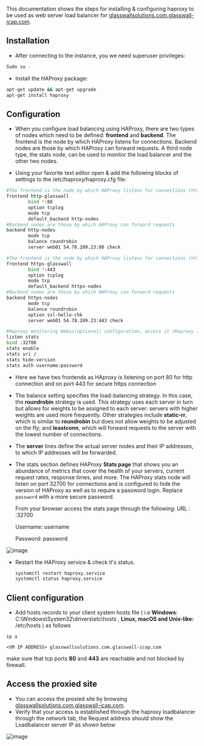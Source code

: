 This documentation shows the steps for installing & configuring haproxy to be used as web server load balancer for [glasswallsolutions.com.glasswall-icap.com](https://glasswallsolutions.com.glasswall-icap.com).

## Installation

* After connecting to the instance, you we need superuser privileges:

```bash
Sudo su -
```

* Install the HAProxy package:

```bash
apt-get update && apt-get upgrade
apt-get install haproxy
```

## Configuration

* When you configure load balancing using HAProxy, there are two types of  nodes which need to be defined: **frontend** and **backend**. The frontend is  the node by which HAProxy listens for connections. Backend nodes are  those by which HAProxy can forward requests. A third node type, the  stats node, can be used to monitor the load balancer and the other two  nodes.

* Using your favorite text editor open & add the following blocks of settings to the /etc/haproxy/haproxy.cfg file:

```bash
#The frontend is the node by which HAProxy listens for connections (http).
frontend http-glasswall
        bind *:80
        option tcplog
        mode tcp
        default_backend http-nodes  
#Backend nodes are those by which HAProxy can forward requests
backend http-nodes
        mode tcp
        balance roundrobin
        server web01 54.78.209.23:80 check

#The frontend is the node by which HAProxy listens for connections (https).
frontend https-glasswall
        bind *:443
        option tcplog
        mode tcp
        default_backend https-nodes 
#Backend nodes are those by which HAProxy can forward requests
backend https-nodes
        mode tcp
        balance roundrobin
        option ssl-hello-chk
        server web01 54.78.209.23:443 check

#Haproxy monitoring Webui(optional) configuration, access it <Haproxy IP>:32700
listen stats
bind :32700
stats enable
stats uri /
stats hide-version
stats auth username:password
```

* Here we have two frontends as HAproxy is listening on port 80 for http connection and on port 443 for secure https connection

* The balance setting specifies the load-balancing strategy. In this case, the **roundrobin** strategy is used. This strategy uses each server in turn but allows for weights to be assigned to each server: servers with higher weights are  used more frequently. Other strategies include **static-rr**, which is similar to **roundrobin** but does not allow weights to be adjusted on the fly; and **leastconn**, which will forward requests to the server with the lowest number of connections.

* The **server** lines define the actual server nodes and their IP addresses, to which IP addresses will be forwarded.

* The stats section defines HAProxy **Stats page** that shows you an abundance of metrics that cover the health of your servers, current request rates, response times, and more.
  The HAProxy stats node will listen on port 32700 for connections and is  configured to hide the version of HAProxy as well as to require a  password login. Replace `password` with a more secure password.
  
  From your browser access the stats page through the following:
  URL : <Haproxy IP>:32700
  
  Username: username
  
  Password: password 

![image](https://user-images.githubusercontent.com/58347752/101278958-7cfe6b00-37c7-11eb-923d-28788f224433.png)

* Restart the HAProxy service & check it's status.

  ```bash
  systemctl restart haproxy.service 
  systemctl status haproxy.service 
  ```

## Client configuration

- Add hosts records to your client system hosts file ( i.e **Windows**: C:\Windows\System32\drivers\etc\hosts , **Linux, macOS and  Unix-like:** /etc/hosts ) as follows

```
ip a

<VM IP ADDRESS> glasswallsolutions.com.glasswall-icap.com
```

make sure that tcp ports **80** and **443** are reachable and not blocked by firewall.

## Access the proxied site

* You can access the proxied site by browsing [glasswallsolutions.com.glasswall-icap.com](https://glasswallsolutions.com.glasswall-icap.com).
* Verify that your access is established through the haproxy loadbalancer through the network tab, the Request address should show the Loadbalancer server IP as shown below

![image](https://user-images.githubusercontent.com/58347752/100607205-4500af00-3313-11eb-8f14-b075e74108a7.png)

